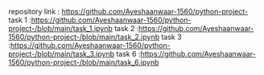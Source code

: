 repository link : https://github.com/Ayeshaanwaar-1560/python-project-
task 1 :https://github.com/Ayeshaanwaar-1560/python-project-/blob/main/task_1.ipynb
task 2 :https://github.com/Ayeshaanwaar-1560/python-project-/blob/main/task_2.ipynb
task 3 :https://github.com/Ayeshaanwaar-1560/python-project-/blob/main/task_3.ipynb
task 6 :https://github.com/Ayeshaanwaar-1560/python-project-/blob/main/task_6.ipynb
